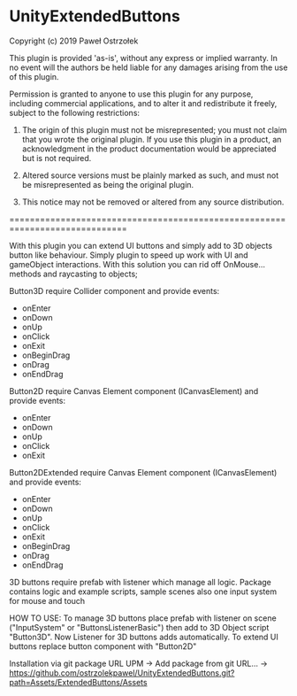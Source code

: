 # UnityExtendedButtons
Copyright (c) 2019 Paweł Ostrzołek

This plugin is provided 'as-is', without any express or implied warranty. In
no event will the authors be held liable for any damages arising from the use
of this plugin.

Permission is granted to anyone to use this plugin for any purpose,
including commercial applications, and to alter it and redistribute it freely,
subject to the following restrictions:

1. The origin of this plugin must not be misrepresented; you must not claim
that you wrote the original plugin. If you use this plugin in a product,
an acknowledgment in the product documentation would be appreciated but is not
required.

2. Altered source versions must be plainly marked as such, and must not be
misrepresented as being the original plugin.

3. This notice may not be removed or altered from any source distribution.

=============================================================================

With this plugin you can extend UI buttons and simply add to 3D objects button like behaviour.
Simply plugin to speed up work with UI and gameObject interactions. With this solution you can rid off OnMouse... methods and
raycasting to objects;

Button3D require Collider component and provide events:
- onEnter
- onDown
- onUp
- onClick
- onExit
- onBeginDrag
- onDrag
- onEndDrag

Button2D require Canvas Element component (ICanvasElement) and provide events:
- onEnter
- onDown
- onUp
- onClick
- onExit

Button2DExtended require Canvas Element component (ICanvasElement) and provide events:
- onEnter
- onDown
- onUp
- onClick
- onExit
- onBeginDrag
- onDrag
- onEndDrag

3D buttons require prefab with listener which manage all logic.
Package contains logic and example scripts, sample scenes also one input system for mouse and touch

HOW TO USE:
To manage 3D buttons place prefab with listener on scene ("InputSystem" or "ButtonsListenerBasic") then add to 3D Object script "Button3D".
Now Listener for 3D buttons adds automatically.
To extend UI buttons replace button component with "Button2D"

Installation via git package URL
UPM -> Add package from git URL... -> https://github.com/ostrzolekpawel/UnityExtendedButtons.git?path=Assets/ExtendedButtons/Assets